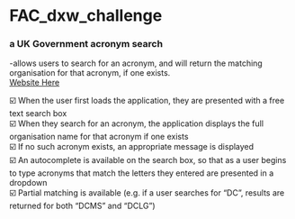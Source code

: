 # FAC_dxw_challenge

### a UK Government acronym search
-allows users to search for an acronym, and will return the matching organisation for that acronym, if one exists. <br>
[Website Here](https://abbbyccc.github.io/FAC_dxw_challenge/)

☑️ When the user first loads the application, they are presented with a free text search
box <br>
☑️ When they search for an acronym, the application displays the full organisation
name for that acronym if one exists <br>
☑️ If no such acronym exists, an appropriate message is displayed <br>
☑️ An autocomplete is available on the search box, so that as a user begins to type
acronyms that match the letters they entered are presented in a dropdown <br>
☑️ Partial matching is available (e.g. if a user searches for “DC”, results are returned for
both “DCMS” and “DCLG”) <br>
